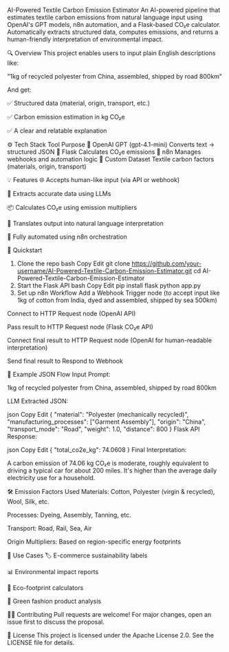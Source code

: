 AI-Powered Textile Carbon Emission Estimator
An AI-powered pipeline that estimates textile carbon emissions from natural language input using OpenAI's GPT models, n8n automation, and a Flask-based CO₂e calculator. Automatically extracts structured data, computes emissions, and returns a human-friendly interpretation of environmental impact.

🔍 Overview
This project enables users to input plain English descriptions like:

"1kg of recycled polyester from China, assembled, shipped by road 800km"

And get:

✅ Structured data (material, origin, transport, etc.)

✅ Carbon emission estimation in kg CO₂e

✅ A clear and relatable explanation

⚙️ Tech Stack
Tool	Purpose
🧠 OpenAI GPT (gpt-4.1-mini)	Converts text → structured JSON
🧪 Flask	Calculates CO₂e emissions
🔁 n8n	Manages webhooks and automation logic
🧵 Custom Dataset	Textile carbon factors (materials, origin, transport)

💡 Features
🌐 Accepts human-like input (via API or webhook)

🔎 Extracts accurate data using LLMs

📦 Calculates CO₂e using emission multipliers

💬 Translates output into natural language interpretation

🔄 Fully automated using n8n orchestration

🚀 Quickstart
1. Clone the repo
bash
Copy
Edit
git clone https://github.com/your-username/AI-Powered-Textile-Carbon-Emission-Estimator.git
cd AI-Powered-Textile-Carbon-Emission-Estimator
2. Start the Flask API
bash
Copy
Edit
pip install flask
python app.py
3. Set up n8n Workflow
Add a Webhook Trigger node (to accept input like 1kg of cotton from India, dyed and assembled, shipped by sea 500km)

Connect to HTTP Request node (OpenAI API)

Pass result to HTTP Request node (Flask CO₂e API)

Connect final result to HTTP Request node (OpenAI for human-readable interpretation)

Send final result to Respond to Webhook

🧠 Example JSON Flow
Input Prompt:

1kg of recycled polyester from China, assembled, shipped by road 800km

LLM Extracted JSON:

json
Copy
Edit
{
  "material": "Polyester (mechanically recycled)",
  "manufacturing_processes": ["Garment Assembly"],
  "origin": "China",
  "transport_mode": "Road",
  "weight": 1.0,
  "distance": 800
}
Flask API Response:

json
Copy
Edit
{
  "total_co2e_kg": 74.0608
}
Final Interpretation:

A carbon emission of 74.06 kg CO₂e is moderate, roughly equivalent to driving a typical car for about 200 miles. It's higher than the average daily electricity use for a household.

🛠️ Emission Factors Used
Materials: Cotton, Polyester (virgin & recycled), Wool, Silk, etc.

Processes: Dyeing, Assembly, Tanning, etc.

Transport: Road, Rail, Sea, Air

Origin Multipliers: Based on region-specific energy footprints

📘 Use Cases
🏷️ E-commerce sustainability labels

📊 Environmental impact reports

🧾 Eco-footprint calculators

👚 Green fashion product analysis

🧑‍💻 Contributing
Pull requests are welcome! For major changes, open an issue first to discuss the proposal.

📄 License
This project is licensed under the Apache License 2.0.
See the LICENSE file for details.
